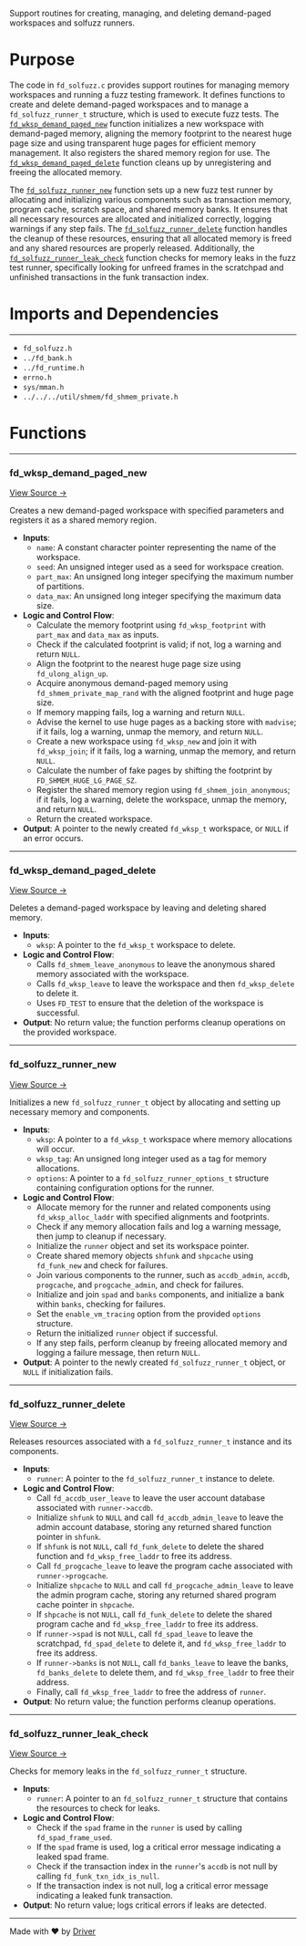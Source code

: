 <!--------------------------------------------------------------------------------->
<!-- IMPORTANT: This file is auto-generated by Driver (https://driver.ai). -------->
<!-- Manual edits may be overwritten on future commits. --------------------------->
<!--------------------------------------------------------------------------------->

Support routines for creating, managing, and deleting demand-paged workspaces and solfuzz runners.

# Purpose
The code in `fd_solfuzz.c` provides support routines for managing memory workspaces and running a fuzz testing framework. It defines functions to create and delete demand-paged workspaces and to manage a `fd_solfuzz_runner_t` structure, which is used to execute fuzz tests. The [`fd_wksp_demand_paged_new`](<#fd_wksp_demand_paged_new>) function initializes a new workspace with demand-paged memory, aligning the memory footprint to the nearest huge page size and using transparent huge pages for efficient memory management. It also registers the shared memory region for use. The [`fd_wksp_demand_paged_delete`](<#fd_wksp_demand_paged_delete>) function cleans up by unregistering and freeing the allocated memory.

The [`fd_solfuzz_runner_new`](<#fd_solfuzz_runner_new>) function sets up a new fuzz test runner by allocating and initializing various components such as transaction memory, program cache, scratch space, and shared memory banks. It ensures that all necessary resources are allocated and initialized correctly, logging warnings if any step fails. The [`fd_solfuzz_runner_delete`](<#fd_solfuzz_runner_delete>) function handles the cleanup of these resources, ensuring that all allocated memory is freed and any shared resources are properly released. Additionally, the [`fd_solfuzz_runner_leak_check`](<#fd_solfuzz_runner_leak_check>) function checks for memory leaks in the fuzz test runner, specifically looking for unfreed frames in the scratchpad and unfinished transactions in the funk transaction index.
# Imports and Dependencies

---
- `fd_solfuzz.h`
- `../fd_bank.h`
- `../fd_runtime.h`
- `errno.h`
- `sys/mman.h`
- `../../../util/shmem/fd_shmem_private.h`


# Functions

---
### fd\_wksp\_demand\_paged\_new<!-- {{#callable:fd_wksp_demand_paged_new}} -->
[View Source →](<../../../../../../src/flamenco/runtime/tests/fd_solfuzz.c#L11>)

Creates a new demand-paged workspace with specified parameters and registers it as a shared memory region.
- **Inputs**:
    - ``name``: A constant character pointer representing the name of the workspace.
    - ``seed``: An unsigned integer used as a seed for workspace creation.
    - ``part_max``: An unsigned long integer specifying the maximum number of partitions.
    - ``data_max``: An unsigned long integer specifying the maximum data size.
- **Logic and Control Flow**:
    - Calculate the memory footprint using `fd_wksp_footprint` with `part_max` and `data_max` as inputs.
    - Check if the calculated footprint is valid; if not, log a warning and return `NULL`.
    - Align the footprint to the nearest huge page size using `fd_ulong_align_up`.
    - Acquire anonymous demand-paged memory using `fd_shmem_private_map_rand` with the aligned footprint and huge page size.
    - If memory mapping fails, log a warning and return `NULL`.
    - Advise the kernel to use huge pages as a backing store with `madvise`; if it fails, log a warning, unmap the memory, and return `NULL`.
    - Create a new workspace using `fd_wksp_new` and join it with `fd_wksp_join`; if it fails, log a warning, unmap the memory, and return `NULL`.
    - Calculate the number of fake pages by shifting the footprint by `FD_SHMEM_HUGE_LG_PAGE_SZ`.
    - Register the shared memory region using `fd_shmem_join_anonymous`; if it fails, log a warning, delete the workspace, unmap the memory, and return `NULL`.
    - Return the created workspace.
- **Output**: A pointer to the newly created `fd_wksp_t` workspace, or `NULL` if an error occurs.


---
### fd\_wksp\_demand\_paged\_delete<!-- {{#callable:fd_wksp_demand_paged_delete}} -->
[View Source →](<../../../../../../src/flamenco/runtime/tests/fd_solfuzz.c#L68>)

Deletes a demand-paged workspace by leaving and deleting shared memory.
- **Inputs**:
    - ``wksp``: A pointer to the `fd_wksp_t` workspace to delete.
- **Logic and Control Flow**:
    - Calls `fd_shmem_leave_anonymous` to leave the anonymous shared memory associated with the workspace.
    - Calls `fd_wksp_leave` to leave the workspace and then `fd_wksp_delete` to delete it.
    - Uses `FD_TEST` to ensure that the deletion of the workspace is successful.
- **Output**: No return value; the function performs cleanup operations on the provided workspace.


---
### fd\_solfuzz\_runner\_new<!-- {{#callable:fd_solfuzz_runner_new}} -->
[View Source →](<../../../../../../src/flamenco/runtime/tests/fd_solfuzz.c#L74>)

Initializes a new `fd_solfuzz_runner_t` object by allocating and setting up necessary memory and components.
- **Inputs**:
    - `wksp`: A pointer to a `fd_wksp_t` workspace where memory allocations will occur.
    - `wksp_tag`: An unsigned long integer used as a tag for memory allocations.
    - `options`: A pointer to a `fd_solfuzz_runner_options_t` structure containing configuration options for the runner.
- **Logic and Control Flow**:
    - Allocate memory for the runner and related components using `fd_wksp_alloc_laddr` with specified alignments and footprints.
    - Check if any memory allocation fails and log a warning message, then jump to cleanup if necessary.
    - Initialize the `runner` object and set its workspace pointer.
    - Create shared memory objects `shfunk` and `shpcache` using `fd_funk_new` and check for failures.
    - Join various components to the runner, such as `accdb_admin`, `accdb`, `progcache`, and `progcache_admin`, and check for failures.
    - Initialize and join `spad` and `banks` components, and initialize a bank within `banks`, checking for failures.
    - Set the `enable_vm_tracing` option from the provided `options` structure.
    - Return the initialized `runner` object if successful.
    - If any step fails, perform cleanup by freeing allocated memory and logging a failure message, then return `NULL`.
- **Output**: A pointer to the newly created `fd_solfuzz_runner_t` object, or `NULL` if initialization fails.


---
### fd\_solfuzz\_runner\_delete<!-- {{#callable:fd_solfuzz_runner_delete}} -->
[View Source →](<../../../../../../src/flamenco/runtime/tests/fd_solfuzz.c#L143>)

Releases resources associated with a `fd_solfuzz_runner_t` instance and its components.
- **Inputs**:
    - `runner`: A pointer to the `fd_solfuzz_runner_t` instance to delete.
- **Logic and Control Flow**:
    - Call `fd_accdb_user_leave` to leave the user account database associated with `runner->accdb`.
    - Initialize `shfunk` to `NULL` and call `fd_accdb_admin_leave` to leave the admin account database, storing any returned shared function pointer in `shfunk`.
    - If `shfunk` is not `NULL`, call `fd_funk_delete` to delete the shared function and `fd_wksp_free_laddr` to free its address.
    - Call `fd_progcache_leave` to leave the program cache associated with `runner->progcache`.
    - Initialize `shpcache` to `NULL` and call `fd_progcache_admin_leave` to leave the admin program cache, storing any returned shared program cache pointer in `shpcache`.
    - If `shpcache` is not `NULL`, call `fd_funk_delete` to delete the shared program cache and `fd_wksp_free_laddr` to free its address.
    - If `runner->spad` is not `NULL`, call `fd_spad_leave` to leave the scratchpad, `fd_spad_delete` to delete it, and `fd_wksp_free_laddr` to free its address.
    - If `runner->banks` is not `NULL`, call `fd_banks_leave` to leave the banks, `fd_banks_delete` to delete them, and `fd_wksp_free_laddr` to free their address.
    - Finally, call `fd_wksp_free_laddr` to free the address of `runner`.
- **Output**: No return value; the function performs cleanup operations.


---
### fd\_solfuzz\_runner\_leak\_check<!-- {{#callable:fd_solfuzz_runner_leak_check}} -->
[View Source →](<../../../../../../src/flamenco/runtime/tests/fd_solfuzz.c#L161>)

Checks for memory leaks in the `fd_solfuzz_runner_t` structure.
- **Inputs**:
    - `runner`: A pointer to an `fd_solfuzz_runner_t` structure that contains the resources to check for leaks.
- **Logic and Control Flow**:
    - Check if the `spad` frame in the `runner` is used by calling `fd_spad_frame_used`.
    - If the `spad` frame is used, log a critical error message indicating a leaked spad frame.
    - Check if the transaction index in the `runner`'s `accdb` is not null by calling `fd_funk_txn_idx_is_null`.
    - If the transaction index is not null, log a critical error message indicating a leaked funk transaction.
- **Output**: No return value; logs critical errors if leaks are detected.



---
Made with ❤️ by [Driver](https://www.driver.ai/)